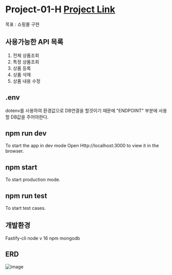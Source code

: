# Project-01-H [Project Link](https://grave-slug-ebc.notion.site/PROJECT-H-96d6ecc1f038467a9fcc30d956a9d101)
목표 : 쇼핑몰 구현


## 사용가능한 API 목록
1. 전체 상품조회 
2. 특정 상품조회
3. 상품 등록
4. 상품 삭제
5. 상품 내용 수정

## .env
dotenv를 사용하여 환경값으로 DB연결을 할것이기 때문에 
"ENDPOINT" 부분에 사용할 DB값을 주어야한다.

## npm run dev
To start the app in dev mode
Open Http://localhost:3000 to view it in the browser.

## npm start
To start production mode.

## npm run test
To start test cases.
## 개발환경
Fastify-cli
node v 16
npm
mongodb

## ERD
![image](https://user-images.githubusercontent.com/62275129/157042882-3ba8faa3-33a3-4777-b825-50ef7fc591a2.png)
